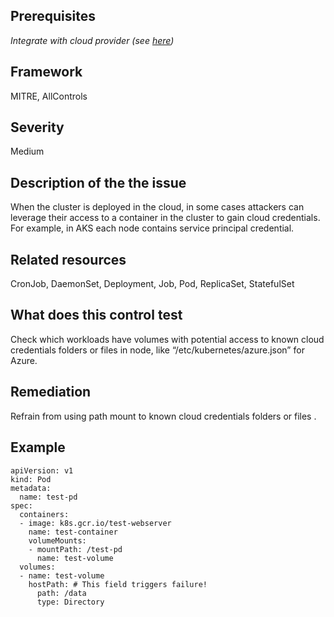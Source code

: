 ## Prerequisites
 *Integrate with cloud provider (see [here](https://hub.armosec.io/docs/kubescape-integration-with-cloud-providers))*
 
## Framework
MITRE, AllControls
 
## Severity
Medium

## Description of the the issue
When the cluster is deployed in the cloud, in some cases attackers can leverage their access to a container in the cluster to gain cloud credentials. For example, in AKS each node contains service principal credential.
 
## Related resources
CronJob, DaemonSet, Deployment, Job, Pod, ReplicaSet, StatefulSet
 
## What does this control test
Check which workloads have volumes with potential access to known cloud credentials folders or files in node, like “/etc/kubernetes/azure.json” for Azure.
 
## Remediation
Refrain from using path mount to known cloud credentials folders or files .
 
## Example
```
apiVersion: v1
kind: Pod
metadata:
  name: test-pd
spec:
  containers:
  - image: k8s.gcr.io/test-webserver
    name: test-container
    volumeMounts:
    - mountPath: /test-pd
      name: test-volume
  volumes:
  - name: test-volume
    hostPath: # This field triggers failure!
      path: /data
      type: Directory

```
